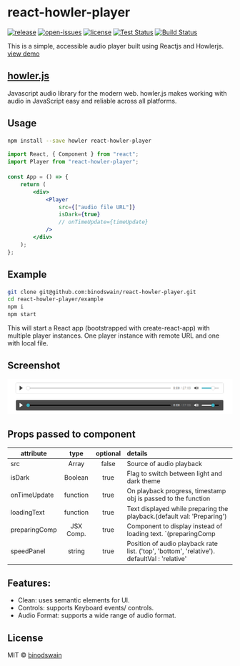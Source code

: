 # react-howler-player

[![release](https://badgen.net/npm/v/react-howler-player)](https://www.npmjs.com/package/react-howler-player)
[![open-issues](https://badgen.net/github/open-issues/binodswain/react-howler-player)](https://github.com/binodswain/react-howler-player/issues)
[![license](https://badgen.net/github/license/binodswain/react-howler-player)](https://github.com/binodswain/react-howler-player/blob/master/LICENSE)
[![Test Status](https://github.com/binodswain/react-howler-player/workflows/Test/badge.svg)](https://github.com/binodswain/react-howler-player/actions?query=workflow%3ATest)
[![Build Status](https://github.com/binodswain/react-howler-player/workflows/Build/badge.svg)](https://github.com/binodswain/react-howler-player/actions?query=workflow%3ABuild)

This is a simple, accessible audio player built using Reactjs and Howlerjs.
[view demo](https://binodswain.github.io/react-howler-player/)

## [howler.js](https://howlerjs.com/)

Javascript audio library for the modern web. howler.js makes working with audio in JavaScript easy and reliable across all platforms.

## Usage

```bash
npm install --save howler react-howler-player
```

```jsx
import React, { Component } from "react";
import Player from "react-howler-player";

const App = () => {
    return (
        <div>
            <Player
                src={["audio file URL"]}
                isDark={true}
                // onTimeUpdate={timeUpdate}
            />
        </div>
    );
};
```

## Example

```bash
git clone git@github.com:binodswain/react-howler-player.git
cd react-howler-player/example
npm i
npm start
```

This will start a React app (bootstrapped with create-react-app) with multiple player instances.
One player instance with remote URL and one with local file.

## Screenshot

![Screenshot 1](/example/react-howler-player.png?raw=true "player")

## Props passed to component

| attribute     |   type    | optional | details                                                                                      |
| ------------- | :-------: | :------: | :------------------------------------------------------------------------------------------- |
| src           |   Array   |  false   | Source of audio playback                                                                     |
| isDark        |  Boolean  |   true   | Flag to switch between light and dark theme                                                  |
| onTimeUpdate  | function  |   true   | On playback progress, timestamp obj is passed to the function                                |
| loadingText   | function  |   true   | Text displayed while preparing the playback.(default val: 'Preparing')                       |
| preparingComp | JSX Comp. |   true   | Component to display instead of loading text. `(preparingComp || loadingText)`               |
| speedPanel    |  string   |   true   | Position of audio playback rate list. ('top', 'bottom', 'relative'). defaultVal : 'relative' |

## Features:

-   Clean: uses semantic elements for UI.
-   Controls: supports Keyboard events/ controls.
-   Audio Format: supports a wide range of audio format.

## License

MIT © [binodswain](https://github.com/binodswain)
